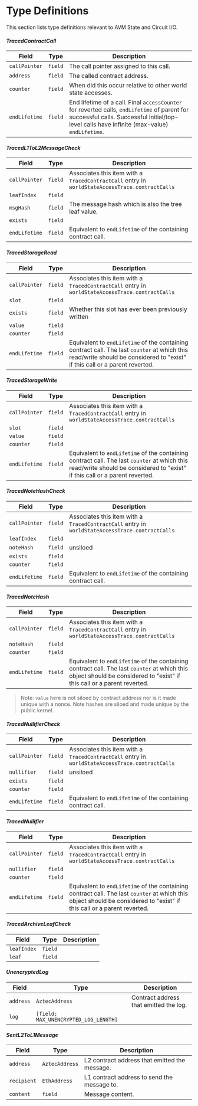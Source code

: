 # Type Definitions

This section lists type definitions relevant to AVM State and Circuit I/O.

#### _TracedContractCall_

| Field             | Type     | Description                  |
| ---               | ---      | ---                          |
| `callPointer`     | `field`  | The call pointer assigned to this call. |
| `address`         | `field`  | The called contract address. |
| `counter`         | `field`  | When did this occur relative to other world state accesses. |
| `endLifetime`     | `field`  | End lifetime of a call. Final `accessCounter` for reverted calls, `endLifetime` of parent for successful calls. Successful initial/top-level calls have infinite (max-value) `endLifetime`. |

#### _TracedL1ToL2MessageCheck_

| Field             | Type                                   | Description |
| ---               | ---                                    | ---         |
| `callPointer`     | `field`                                | Associates this item with a `TracedContractCall` entry in `worldStateAccessTrace.contractCalls` |
| `leafIndex`       | `field`                                |             |
| `msgHash`         | `field`                                | The message hash which is also the tree leaf value. |
| `exists`          | `field`                                |             |
| `endLifetime`     | `field`                                | Equivalent to `endLifetime` of the containing contract call. |

#### _TracedStorageRead_

| Field                | Type           | Description |
| ---                  | ---            | ---         |
| `callPointer`        | `field`        | Associates this item with a `TracedContractCall` entry in `worldStateAccessTrace.contractCalls`|
| `slot`               | `field`        |             |
| `exists`             | `field`        | Whether this slot has ever been previously written |
| `value`              | `field`        |             |
| `counter`            | `field`        |             |
| `endLifetime`        | `field`        | Equivalent to `endLifetime` of the containing contract call. The last `counter` at which this read/write should be considered to "exist" if this call or a parent reverted. |

#### _TracedStorageWrite_

| Field                | Type           | Description |
| ---                  | ---            | ---         |
| `callPointer`        | `field`        | Associates this item with a `TracedContractCall` entry in `worldStateAccessTrace.contractCalls`|
| `slot`               | `field`        |             |
| `value`              | `field`        |             |
| `counter`            | `field`        |             |
| `endLifetime`        | `field`        | Equivalent to `endLifetime` of the containing contract call. The last `counter` at which this read/write should be considered to "exist" if this call or a parent reverted. |

#### _TracedNoteHashCheck_

| Field                | Type           | Description |
| ---                  | ---            | ---         |
| `callPointer`        | `field`        | Associates this item with a `TracedContractCall` entry in `worldStateAccessTrace.contractCalls` |
| `leafIndex`          | `field`        |             |
| `noteHash`           | `field`        | unsiloed    |
| `exists`             | `field`        |             |
| `counter`            | `field`        |             |
| `endLifetime`        | `field`        | Equivalent to `endLifetime` of the containing contract call. |

#### _TracedNoteHash_

| Field                | Type           | Description |
| ---                  | ---            | ---         |
| `callPointer`        | `field`        | Associates this item with a `TracedContractCall` entry in `worldStateAccessTrace.contractCalls` |
| `noteHash`           | `field`        |             |
| `counter`            | `field`        |             |
| `endLifetime`        | `field`        | Equivalent to `endLifetime` of the containing contract call. The last `counter` at which this object should be considered to "exist" if this call or a parent reverted. |

> Note: `value` here is not siloed by contract address nor is it made unique with a nonce. Note hashes are siloed and made unique by the public kernel.

#### _TracedNullifierCheck_

| Field                | Type           | Description |
| ---                  | ---            | ---         |
| `callPointer`        | `field`        | Associates this item with a `TracedContractCall` entry in `worldStateAccessTrace.contractCalls` |
| `nullifier`          | `field`        | unsiloed    |
| `exists`             | `field`        |             |
| `counter`            | `field`        |             |
| `endLifetime`        | `field`        | Equivalent to `endLifetime` of the containing contract call. |

#### _TracedNullifier_

| Field                | Type           | Description |
| ---                  | ---            | ---         |
| `callPointer`        | `field`        | Associates this item with a `TracedContractCall` entry in `worldStateAccessTrace.contractCalls` |
| `nullifier`          | `field`        |             |
| `counter`            | `field`        |             |
| `endLifetime`        | `field`        | Equivalent to `endLifetime` of the containing contract call. The last `counter` at which this object should be considered to "exist" if this call or a parent reverted. |

#### _TracedArchiveLeafCheck_

| Field         | Type           | Description |
| ---           | ---            | ---         |
| `leafIndex`   | `field`        |             |
| `leaf`        | `field`        |             |

#### _UnencryptedLog_

| Field     | Type                                  | Description |
| ---       | ---                                   | ---         |
| `address` | `AztecAddress`                        | Contract address that emitted the log. |
| `log`     | `[field; MAX_UNENCRYPTED_LOG_LENGTH]` |             |

#### _SentL2ToL1Message_

| Field       | Type           | Description |
| ---         | ---            | ---         |
| `address`   | `AztecAddress` | L2 contract address that emitted the message. |
| `recipient` | `EthAddress`   | L1 contract address to send the message to.  |
| `content`   | `field`        | Message content. |
